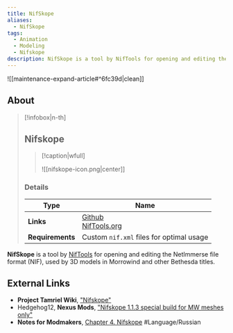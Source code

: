 ```yaml
---
title: NifSkope
aliases:
  - NifSkope
tags:
  - Animation
  - Modeling
  - Nifskope
description: NifSkope is a tool by NifTools for opening and editing the NIF file format used by 3D models in Morrowind and other Bethesda titles.
---
```


![[maintenance-expand-article#^6fc39d|clean]]

## About

> [!infobox|n-th]
> 
> ## Nifskope
> 
> > [!caption|wfull]
> > 
> > ![[nifskope-icon.png|center]]
> 
> ### Details
> 
> | Type | Name |
> | --- | --- |
> | **Links** | [Github](https://github.com/niftools/nifskope)<br>[NifTools.org](https://www.niftools.org/) |
> | **Requirements** | Custom `nif.xml` files for optimal usage |

**NifSkope** is a tool by [NifTools](https://www.niftools.org/) for opening and editing the NetImmerse file format (NIF), used by 3D models in Morrowind and other Bethesda titles.

## External Links

- **Project Tamriel Wiki**, ["Nifskope"](https://wiki.project-tamriel.com/wiki/Nifskope)
- Hedgehog12, **Nexus Mods**, ["Nifskope 1.1.3 special build for MW meshes only"](https://www.nexusmods.com/morrowind/mods/54127)
- **Notes for Modmakers**, [Chapter 4. Nifskope](https://morrowind-nif.github.io/Notes_EN/module_2_6.htm?ms=AAAAAAAAAAAAAAAAAAAAAAAAAAAAAA%3D%3D&st=MA%3D%3D&sct=MA%3D%3D&mw=NDAw) #Language/Russian